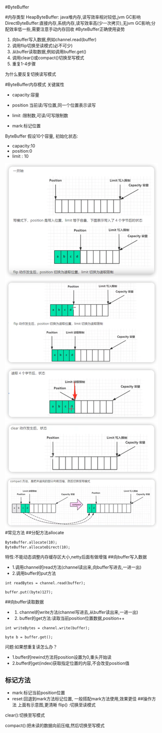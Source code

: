 #ByteBuffer

#内存类型
HeapByteBuffer: java堆内存,读写效率相对较低,jvm GC影响
DirectByteBuffer:直接内存,系统内存,读写效率高(少一次拷贝),无jvm GC影响;分配效率低一些,需要注意手动内存回收
#ByteBuffer正确使用姿势
1. 向buffer写入数据,例如channel.read(buffer)
2. 调用flip切换至读模式(必不可少)
3. 从buffer读取数据,例如调用buffer.get()
4. 调用clear()或compact()切换至写模式
5. 重复1-4步骤


为什么要反复切换读写模式

#ByteBuffer内存模式
关键属性
* capacity:容量
* position 当前读/写位置,同一个位置表示读写
* limit :限制数,可读/可写限制数

* mark:标记位置

ByteBuffer 假设10个容量,
初始化状态:
* capacity:10
* position:0
* limit : 10

![img_3.png](img_3.png)
![img_4.png](img_4.png)
![img_5.png](img_5.png)
![img_6.png](img_6.png)
![img_7.png](img_7.png)
#常见方法
##分配方法allocate
```
ByteBuffer.allocate(10);
ByteBuffer.allocateDirect(10);
```
特性:不能动态调整内存缓存区大小,netty后面有做增强
##向buffer写入数据
* 1.调用channel的read方法(channel读出来,向buffer写进去,一进一出)
* 2.调用buffer的put方法
```
int readBytes = channel.read(buffer);
```
```
buffer.put((byte)127);
```
##向buffer读取数据
* 1. channel的write方法(channel写进去,从buffer读出来,一进一出)
* 2. buffer的get方法:读取当前position位置数据,position++
```
int writeBytes = channel.write(buffer);
```    
```
byte b = buffer.get();
```
问题:如果想重复读怎么办？
* 1.buffer的rewind方法将position设置为0,重头开始读
* 2.buffer的get(index)获取指定位置的内容,不会改变position值

## 标记方法
* mark:标记当前position位置
* reset:回退到mark方法标记位置, 一般搭配mark方法使用,效果更佳
##操作方法
上面有示意图,更清晰
flip()
:切换至读模式

clear():切换至写模式

compact():把未读的数据向前压缩,然后切换至写模式


  